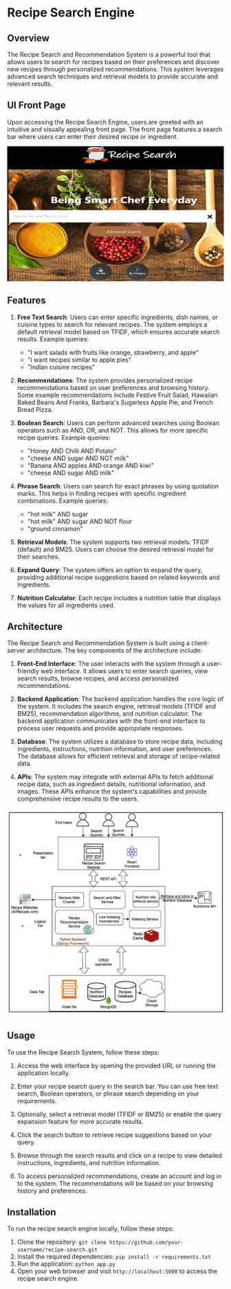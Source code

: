 # Recipe Search Engine


## Overview

The Recipe Search and Recommendation System is a powerful tool that allows users to search for recipes based on their preferences and discover new recipes through personalized recommendations. This system leverages advanced search techniques and retrieval models to provide accurate and relevant results.

## UI Front Page
Upon accessing the Recipe Search Engine, users are greeted with an intuitive and visually appealing front page. The front page features a search bar where users can enter their desired recipe or ingredient.

![Front Page UI](image/ui.png)

## Features

1. **Free Text Search**: Users can enter specific ingredients, dish names, or cuisine types to search for relevant recipes. The system employs a default retrieval model based on TFIDF, which ensures accurate search results. Example queries:

   - "I want salads with fruits like orange, strawberry, and apple"
   - "I want recipes similar to apple pies"
   - "Indian cuisine recipes"

2. **Recommendations**: The system provides personalized recipe recommendations based on user preferences and browsing history. Some example recommendations include Festive Fruit Salad, Hawaiian Baked Beans And Franks, Barbara's Sugarless Apple Pie, and French Bread Pizza.

3. **Boolean Search**: Users can perform advanced searches using Boolean operators such as AND, OR, and NOT. This allows for more specific recipe queries. Example queries:

   - "Honey AND Chilli AND Potato"
   - "cheese AND sugar AND NOT milk"
   - "Banana AND apples AND orange AND kiwi"
   - "cheese AND sugar AND milk"

4. **Phrase Search**: Users can search for exact phrases by using quotation marks. This helps in finding recipes with specific ingredient combinations. Example queries:

   - "hot milk" AND sugar
   - "hot milk" AND sugar AND NOT flour
   - "ground cinnamon"

5. **Retrieval Models**: The system supports two retrieval models: TFIDF (default) and BM25. Users can choose the desired retrieval model for their searches.

6. **Expand Query**: The system offers an option to expand the query, providing additional recipe suggestions based on related keywords and ingredients.

7. **Nutrition Calculator**: Each recipe includes a nutrition table that displays the values for all ingredients used.

## Architecture

The Recipe Search and Recommendation System is built using a client-server architecture. The key components of the architecture include:

1. **Front-End Interface**: The user interacts with the system through a user-friendly web interface. It allows users to enter search queries, view search results, browse recipes, and access personalized recommendations.

2. **Backend Application**: The backend application handles the core logic of the system. It includes the search engine, retrieval models (TFIDF and BM25), recommendation algorithms, and nutrition calculator. The backend application communicates with the front-end interface to process user requests and provide appropriate responses.

3. **Database**: The system utilizes a database to store recipe data, including ingredients, instructions, nutrition information, and user preferences. The database allows for efficient retrieval and storage of recipe-related data.

4. **APIs**: The system may integrate with external APIs to fetch additional recipe data, such as ingredient details, nutritional information, and images. These APIs enhance the system's capabilities and provide comprehensive recipe results to the users.

![Architecture Diagram](Image/systemArch.png)

## Usage

To use the Recipe Search System, follow these steps:

1. Access the web interface by opening the provided URL or running the application locally.

2. Enter your recipe search query in the search bar. You can use free text search, Boolean operators, or phrase search depending on your requirements.

3. Optionally, select a retrieval model (TFIDF or BM25) or enable the query expansion feature for more accurate results.

4. Click the search button to retrieve recipe suggestions based on your query.

5. Browse through the search results and click on a recipe to view detailed instructions, ingredients, and nutrition information.

6. To access personalized recommendations, create an account and log in to the system. The recommendations will be based on your browsing history and preferences.


## Installation
To run the recipe search engine locally, follow these steps:

1. Clone the repository: `git clone https://github.com/your-username/recipe-search.git`
2. Install the required dependencies: `pip install -r requirements.txt`
3. Run the application: `python app.py`
4. Open your web browser and visit `http://localhost:5000` to access the recipe search engine.

